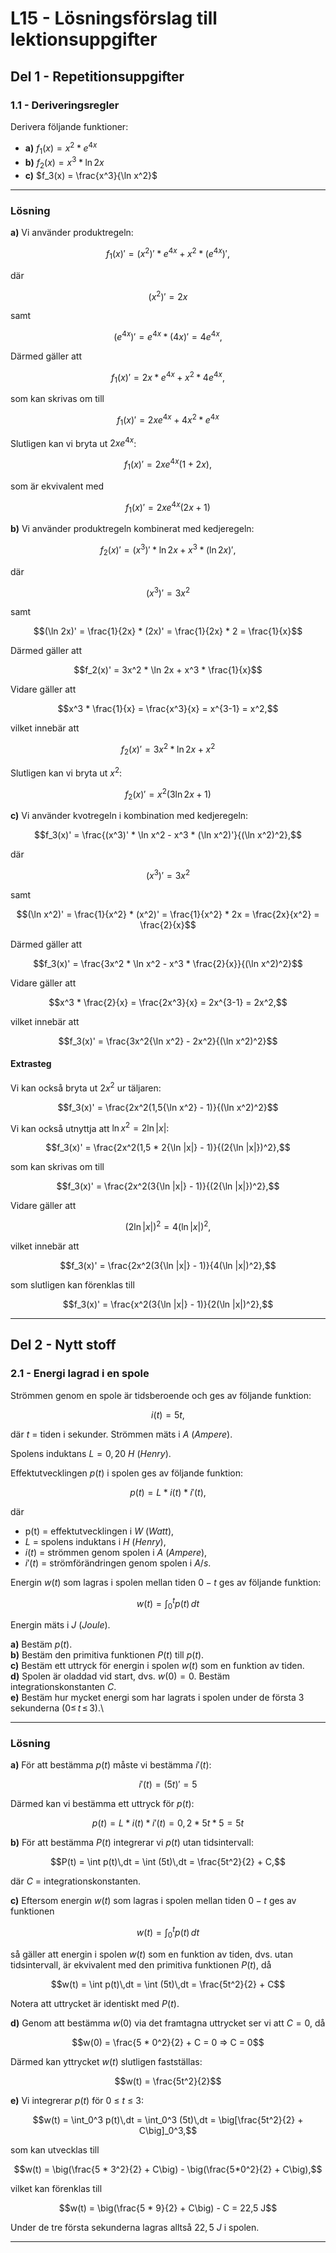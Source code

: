 # L15 - Lösningsförslag till lektionsuppgifter

## Del 1 - Repetitionsuppgifter

### 1.1 - Deriveringsregler

Derivera följande funktioner:
* **a)** $f_1(x) = x^2 * e^{4x}$
* **b)** $f_2(x) = x^3 * \ln 2x$
* **c)** $f_3(x) = \frac{x^3}{\ln x^2}$

---

### Lösning

**a)** Vi använder produktregeln: 

```math
f_1(x)' = (x^2)' * e^{4x} + x^2 * (e^{4x})',
```

där

```math
(x^2)' = 2x
```

samt

```math
(e^{4x})' = e^{4x} * (4x)' = 4e^{4x},
```

Därmed gäller att

```math
f_1(x)' = 2x * e^{4x} + x^2 * 4e^{4x},
```

som kan skrivas om till

```math
f_1(x)' = 2xe^{4x} + 4x^2 * e^{4x}
```

Slutligen kan vi bryta ut $2xe^{4x}$:

```math
f_1(x)' = 2xe^{4x}(1 + 2x),
```

som är ekvivalent med

```math
f_1(x)' = 2xe^{4x}(2x + 1)
```

**b)** Vi använder produktregeln kombinerat med kedjeregeln:

```math
f_2(x)' = (x^3)' * \ln 2x + x^3 * (\ln 2x)',
```

där

```math
(x^3)' = 3x^2
```

samt

```math
(\ln 2x)' = \frac{1}{2x} * (2x)' = \frac{1}{2x} * 2 = \frac{1}{x}
```

Därmed gäller att

```math
f_2(x)' = 3x^2 * \ln 2x + x^3 * \frac{1}{x}
```

Vidare gäller att

```math
x^3 * \frac{1}{x} = \frac{x^3}{x} = x^{3-1} = x^2,
```

vilket innebär att

```math
f_2(x)' = 3x^2 * \ln 2x + x^2
```

Slutligen kan vi bryta ut $x^2$:

```math
f_2(x)' = x^2(3{\ln 2x} + 1)
```

**c)** Vi använder kvotregeln i kombination med kedjeregeln:

```math
f_3(x)' = \frac{(x^3)' * \ln x^2 - x^3 * (\ln x^2)'}{(\ln x^2)^2},
```

där

```math
(x^3)' = 3x^2
```

samt

```math
(\ln x^2)' = \frac{1}{x^2} * (x^2)' = \frac{1}{x^2} * 2x = \frac{2x}{x^2} = \frac{2}{x}
```

Därmed gäller att

```math
f_3(x)' = \frac{3x^2 * \ln x^2 - x^3 * \frac{2}{x}}{(\ln x^2)^2}
```

Vidare gäller att

```math
x^3 * \frac{2}{x} = \frac{2x^3}{x} = 2x^{3-1} = 2x^2,
```

vilket innebär att

```math
f_3(x)' = \frac{3x^2{\ln x^2} - 2x^2}{(\ln x^2)^2}
```

#### Extrasteg

Vi kan också bryta ut $2x^2$ ur täljaren:

```math
f_3(x)' = \frac{2x^2(1,5{\ln x^2} - 1)}{(\ln x^2)^2}
```

Vi kan också utnyttja att $\ln x^2 = 2{\ln |x|}$:

```math
f_3(x)' = \frac{2x^2(1,5 * 2{\ln |x|} - 1)}{(2{\ln |x|})^2},
```

som kan skrivas om till

```math
f_3(x)' = \frac{2x^2(3{\ln |x|} - 1)}{(2{\ln |x|})^2},
```

Vidare gäller att

```math
(2{\ln |x|})^2 = 4(\ln |x|)^2,
```

vilket innebär att 

```math
f_3(x)' = \frac{2x^2(3{\ln |x|} - 1)}{4(\ln |x|)^2},
```

som slutligen kan förenklas till

```math
f_3(x)' = \frac{x^2(3{\ln |x|} - 1)}{2(\ln |x|)^2},
```

---

## Del 2 - Nytt stoff

### 2.1 - Energi lagrad i en spole
Strömmen genom en spole är tidsberoende och ges av följande funktion:

```math
i(t) = 5t,
```

där $t$ = tiden i sekunder. Strömmen mäts i $A$ $(Ampere)$.

Spolens induktans $L = 0,20$ $H$ $(Henry)$.

Effektutvecklingen $p(t)$ i spolen ges av följande funktion:

```math
p(t) = L * i(t) * i'(t),
```

där
* p(t) = effektutvecklingen i $W$ $(Watt)$,
* $L$ = spolens induktans i $H$ $(Henry)$,
* $i(t)$ = strömmen genom spolen i $A$ $(Ampere)$,
* $i'(t)$ = strömförändringen genom spolen i $A/s$.

Energin $w(t)$ som lagras i spolen mellan tiden $0 - t$ ges av följande funktion:

```math
w(t) = \int_0^t p(t)\,dt
```

Energin mäts i $J$ $(Joule)$.

**a)** Bestäm $p(t)$.\
**b)** Bestäm den primitiva funktionen $P(t)$ till $p(t)$.\
**c)** Bestäm ett uttryck för energin i spolen $w(t)$ som en funktion av tiden.\
**d)** Spolen är oladdad vid start, dvs. $w(0) = 0$. Bestäm integrationskonstanten $C$.\
**e)** Bestäm hur mycket energi som har lagrats i spolen under de första $3$ sekunderna $(0{\le}\,t\,{\le}\,3)$.\

---

### Lösning

**a)** För att bestämma $p(t)$ måste vi bestämma $i'(t)$:

```math
i'(t) = (5t)' = 5
```

Därmed kan vi bestämma ett uttryck för $p(t)$:

```math
p(t) = L * i(t) * i'(t) = 0,2 * 5t * 5 = 5t
```

**b)** För att bestämma $P(t)$ integrerar vi $p(t)$ utan tidsintervall:

```math
P(t) = \int p(t)\,dt = \int (5t)\,dt = \frac{5t^2}{2} + C,
```

där $C$ = integrationskonstanten.

**c)** Eftersom energin $w(t)$ som lagras i spolen mellan tiden $0 - t$ ges av funktionen

```math
w(t) = \int_0^t p(t)\,dt
```

så gäller att energin i spolen $w(t)$ som en funktion av tiden, dvs. utan tidsintervall, är ekvivalent
med den primitiva funktionen $P(t)$, då

```math
w(t) = \int p(t)\,dt = \int (5t)\,dt = \frac{5t^2}{2} + C
```

Notera att uttrycket är identiskt med $P(t)$.

**d)** Genom att bestämma $w(0)$ via det framtagna uttrycket ser vi att $C = 0$, då

```math
w(0) = \frac{5 * 0^2}{2} + C = 0 => C = 0
```

Därmed kan yttrycket $w(t)$ slutligen fastställas:

```math
w(t) = \frac{5t^2}{2}
```

**e)** Vi integrerar $p(t)$ för $0$ $\le$ $t$ $\le$ $3$:

```math
w(t) = \int_0^3 p(t)\,dt = \int_0^3 (5t)\,dt = \big[\frac{5t^2}{2} + C\big]_0^3,
```

som kan utvecklas till

```math
w(t) = \big(\frac{5 * 3^2}{2} + C\big) - \big(\frac{5*0^2}{2} + C\big),
```

vilket kan förenklas till

```math
w(t) = \big(\frac{5 * 9}{2} + C\big) - C = 22,5 J
```

Under de tre första sekunderna lagras alltså $22,5$ $J$ i spolen.

---